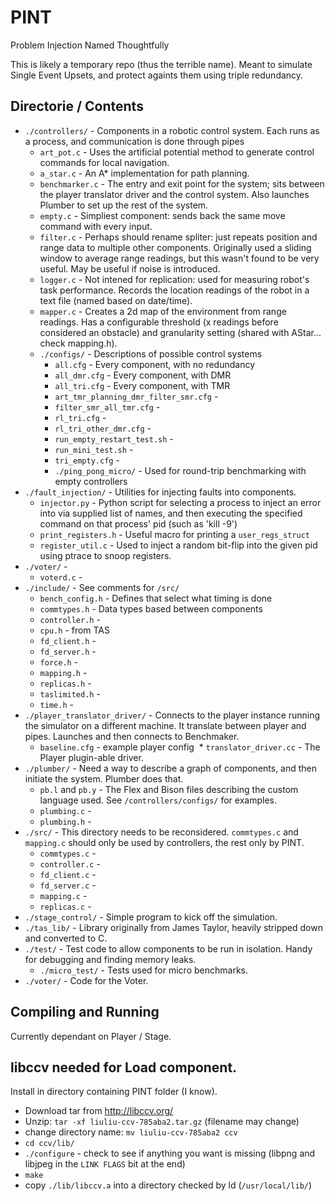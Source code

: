 PINT
====

Problem Injection Named Thoughtfully

This is likely a temporary repo (thus the terrible name). Meant to simulate Single Event Upsets, and protect againts them using triple redundancy.

## Directorie / Contents
* `./controllers/` - Components in a robotic control system. Each runs as a process, and communication is done through pipes
  * `art_pot.c` - Uses the artificial potential method to generate control commands for local navigation.
  * `a_star.c` - An A* implementation for path planning.
  * `benchmarker.c` - The entry and exit point for the system; sits between the player translator driver and the control system. Also launches Plumber to set up the rest of the system.
  * `empty.c` - Simpliest component: sends back the same move command with every input.
  * `filter.c` - Perhaps should rename spliter: just repeats position and range data to multiple other components. Originally used a sliding window to average range readings, but this wasn't found to be very useful. May be useful if noise is introduced.
  * `logger.c` - Not intened for replication: used for measuring robot's task performance. Records the location readings of the robot in a text file (named based on date/time).
  * `mapper.c` - Creates a 2d map of the environment from range readings. Has a configurable threshold (x readings before considered an obstacle) and granularity setting (shared with AStar... check mapping.h).
  * `./configs/` - Descriptions of possible control systems
    * `all.cfg` - Every component, with no redundancy
    * `all_dmr.cfg` - Every component, with DMR
    * `all_tri.cfg` - Every component, with TMR
    * `art_tmr_planning_dmr_filter_smr.cfg` -
    * `filter_smr_all_tmr.cfg` -
    * `rl_tri.cfg` -
    * `rl_tri_other_dmr.cfg` -
    * `run_empty_restart_test.sh` -
    * `run_mini_test.sh` -
    * `tri_empty.cfg` -
    * `./ping_pong_micro/` - Used for round-trip benchmarking with empty controllers
* `./fault_injection/` - Utilities for injecting faults into components.
  * `injector.py` - Python script for selecting a process to inject an error into via supplied list of names, and then executing the specified command on that process' pid (such as 'kill -9')
  * `print_registers.h` - Useful macro for printing a `user_regs_struct`
  * `register_util.c` - Used to inject a random bit-flip into the given pid using ptrace to snoop registers.
* `./voter/` -
  * `voterd.c` -
* `./include/` - See comments for `/src/`
  * `bench_config.h` - Defines that select what timing is done
  * `commtypes.h` - Data types based between components
  * `controller.h` -
  * `cpu.h` - from TAS
  * `fd_client.h` -
  * `fd_server.h` -
  * `force.h` -
  * `mapping.h` -
  * `replicas.h` -
  * `taslimited.h` -
  * `time.h` -
* `./player_translator_driver/` - Connects to the player instance running the simulator on a different machine. It translate between player and pipes. Launches and then connects to Benchmaker.
  * `baseline.cfg` - example player config
  * `translator_driver.cc` - The Player plugin-able driver.
* `./plumber/` - Need a way to describe a graph of components, and then initiate the system. Plumber does that.
  * `pb.l` and `pb.y` - The Flex and Bison files describing the custom language used. See `/controllers/configs/` for examples.
  * `plumbing.c` -
  * `plumbing.h` -
* `./src/` - This directory needs to be reconsidered. `commtypes.c` and `mapping.c` should only be used by controllers, the rest only by PINT.
  * `commtypes.c` -
  * `controller.c` -
  * `fd_client.c` -
  * `fd_server.c` -
  * `mapping.c` -
  * `replicas.c` -
* `./stage_control/` - Simple program to kick off the simulation.
* `./tas_lib/` - Library originally from James Taylor, heavily stripped down and converted to C.
* `./test/` - Test code to allow components to be run in isolation. Handy for debugging and finding memory leaks.
  * `./micro_test/` - Tests used for micro benchmarks.
* `./voter/` - Code for the Voter.

## Compiling and Running

Currently dependant on Player / Stage. 

## libccv needed for Load component.

Install in directory containing PINT folder (I know).

* Download tar from http://libccv.org/
* Unzip: `tar -xf liuliu-ccv-785aba2.tar.gz` (filename may change)
* change directory name: `mv liuliu-ccv-785aba2 ccv`
* `cd ccv/lib/`
* `./configure` - check to see if anything you want is missing (libpng and libjpeg in the `LINK FLAGS` bit at the end)
* `make`
* copy `./lib/libccv.a` into a directory checked by ld (`/usr/local/lib/`)
